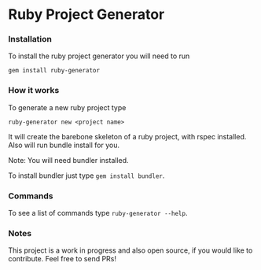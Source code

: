 # Ruby Project Generator
### Installation
To install the ruby project generator you will need to run
```
gem install ruby-generator
```

### How it works
To generate a new ruby project type
```
ruby-generator new <project name>
```
It will create the barebone skeleton of a ruby project, with rspec installed. Also will run bundle install for you.

Note: You will need bundler installed.

To install bundler just type `gem install bundler`.

### Commands
To see a list of commands type `ruby-generator --help`.

### Notes
This project is a work in progress and also open source, if you would like to contribute. Feel free to send PRs!
